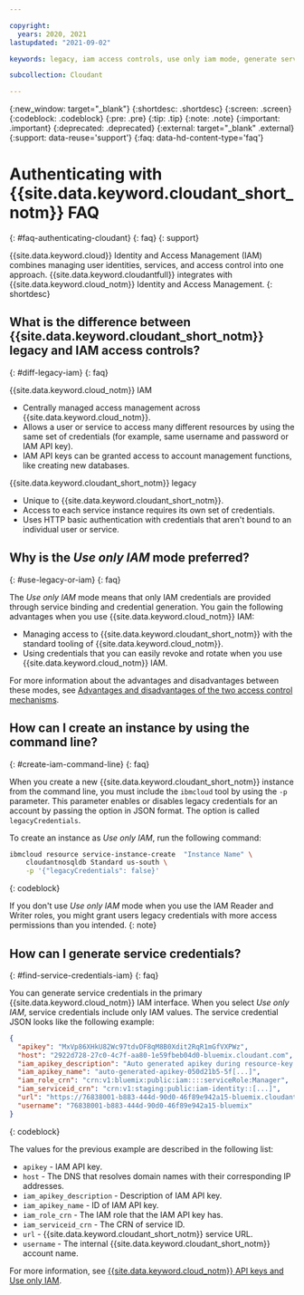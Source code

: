 ```yaml
---

copyright:
  years: 2020, 2021
lastupdated: "2021-09-02"

keywords: legacy, iam access controls, use only iam mode, generate service credentials

subcollection: Cloudant

---
```


{:new_window: target="_blank"}
{:shortdesc: .shortdesc}
{:screen: .screen}
{:codeblock: .codeblock}
{:pre: .pre}
{:tip: .tip}
{:note: .note}
{:important: .important}
{:deprecated: .deprecated}
{:external: target="_blank" .external}
{:support: data-reuse='support'}
{:faq: data-hd-content-type='faq'}

<!-- Acrolinx: 2021-04-09 -->

# Authenticating with {{site.data.keyword.cloudant_short_notm}} FAQ
{: #faq-authenticating-cloudant}
{: faq}
{: support}

{{site.data.keyword.cloud}} Identity and Access Management (IAM) combines managing user identities, services, and access control into one approach. {{site.data.keyword.cloudantfull}} integrates with {{site.data.keyword.cloud_notm}} Identity and Access Management.
{: shortdesc}

## What is the difference between {{site.data.keyword.cloudant_short_notm}} legacy and IAM access controls?
{: #diff-legacy-iam}
{: faq}

{{site.data.keyword.cloud_notm}} IAM

- Centrally managed access management across {{site.data.keyword.cloud_notm}}.
- Allows a user or service to access many different resources by using the same set of credentials (for example, same username and password or IAM API key).
- IAM API keys can be granted access to account management functions, like creating new databases.

{{site.data.keyword.cloudant_short_notm}} legacy

- Unique to {{site.data.keyword.cloudant_short_notm}}.
- Access to each service instance requires its own set of credentials.
- Uses HTTP basic authentication with credentials that aren't bound to an individual user or service.


## Why is the *Use only IAM* mode preferred?
{: #use-legacy-or-iam}
{: faq}

The *Use only IAM* mode means that only IAM credentials are provided through service binding and credential generation. You gain the following advantages when you use {{site.data.keyword.cloud_notm}} IAM:

- Managing access to {{site.data.keyword.cloudant_short_notm}} with the standard tooling of {{site.data.keyword.cloud_notm}}.
- Using credentials that you can easily revoke and rotate when you use {{site.data.keyword.cloud_notm}} IAM.

For more information about the advantages and disadvantages between these modes, see [Advantages and disadvantages of the two access control mechanisms](/docs/Cloudant?topic=Cloudant-managing-access-for-cloudant#advantages-and-disadvantages-of-the-two-access-control-mechanisms-ai).

## How can I create an instance by using the command line?
{: #create-iam-command-line}
{: faq}

When you create a new {{site.data.keyword.cloudant_short_notm}} instance from the command line, you must include the `ibmcloud` tool by using the `-p` parameter. This parameter enables or disables legacy credentials for an account by passing the option in JSON format. The option is called `legacyCredentials`.

To create an instance as *Use only IAM*, run the following command:

```sh
ibmcloud resource service-instance-create  "Instance Name" \
    cloudantnosqldb Standard us-south \
    -p '{"legacyCredentials": false}'
```
{: codeblock}

If you don't use *Use only IAM* mode when you use the IAM Reader and Writer roles, you might grant users legacy credentials with more access permissions than you intended.
{: note}

## How can I generate service credentials?
{: #find-service-credentials-iam}
{: faq}

You can generate service credentials in the primary {{site.data.keyword.cloud_notm}} IAM interface. When you select *Use only IAM*, service credentials include only IAM values. The service credential JSON looks like the following example:

```json
{
  "apikey": "MxVp86XHkU82Wc97tdvDF8qM8B0Xdit2RqR1mGfVXPWz",
  "host": "2922d728-27c0-4c7f-aa80-1e59fbeb04d0-bluemix.cloudant.com",
  "iam_apikey_description": "Auto generated apikey during resource-key [...]",
  "iam_apikey_name": "auto-generated-apikey-050d21b5-5f[...]",
  "iam_role_crn": "crn:v1:bluemix:public:iam::::serviceRole:Manager",
  "iam_serviceid_crn": "crn:v1:staging:public:iam-identity::[...]",
  "url": "https://76838001-b883-444d-90d0-46f89e942a15-bluemix.cloudant.com",
  "username": "76838001-b883-444d-90d0-46f89e942a15-bluemix"
}
```
{: codeblock}

The values for the previous example are described in the following list:

- `apikey` - IAM API key.
- `host` - The DNS that resolves domain names with their corresponding IP addresses.
- `iam_apikey_description` - Description of IAM API key.
- `iam_apikey_name` - ID of IAM API key.
- `iam_role_crn` - The IAM role that the IAM API key has.
- `iam_serviceid_crn` - The CRN of service ID.
- `url` - {{site.data.keyword.cloudant_short_notm}} service URL.
- `username` - The internal {{site.data.keyword.cloudant_short_notm}} account name.

For more information, see [{{site.data.keyword.cloud_notm}} API keys and Use only IAM](/docs/Cloudant?topic=Cloudant-managing-access-for-cloudant#ibm-cloudant-api-keys-and-use-only-iam_ai).
